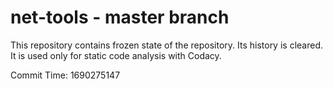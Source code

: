 # net-tools - master branch

This repository contains frozen state of the repository.
Its history is cleared. It is used only for static code
analysis with Codacy.

Commit Time: 1690275147